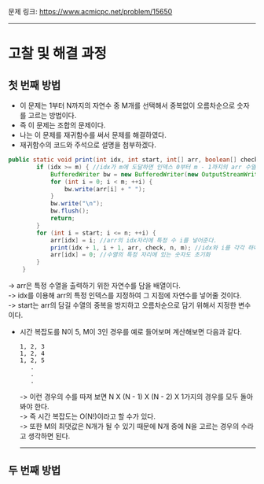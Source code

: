 문제 링크: https://www.acmicpc.net/problem/15650
- - -
# 고찰 및 해결 과정
## 첫 번째 방법  
- 이 문제는 1부터 N까지의 자연수 중 M개를 선택해서 중복없이 오름차순으로 숫자를 고르는 방법이다.  
- 즉 이 문제는 조합의 문제이다.  
- 나는 이 문제를 재귀함수를 써서 문제를 해결하였다.    
- 재귀함수의 코드와 주석으로 설명을 첨부하겠다.  
```JAVA
public static void print(int idx, int start, int[] arr, boolean[] check, int n, int m) throws IOException {
        if (idx >= m) { //idx가 m에 도달하면 인덱스 0부터 m - 1까지의 arr 수열 내용을 모두 출력을 한다. 
            BufferedWriter bw = new BufferedWriter(new OutputStreamWriter(System.out));
            for (int i = 0; i < m; ++i) {
                bw.write(arr[i] + " ");
            }
            bw.write("\n");
            bw.flush();
            return;
        }
        for (int i = start; i <= n; ++i) {
            arr[idx] = i; //arr의 idx자리에 특정 수 i를 넣어준다.  
            print(idx + 1, i + 1, arr, check, n, m); //idx와 i를 각각 하나씩 올려가며 재귀호출을 진행  
            arr[idx] = 0; //수열의 특정 자리에 있는 숫자도 초기화  
        }
    }
```
  -> arr은 특정 수열을 출력하기 위한 자연수를 담을 배열이다.  
  -> idx를 이용해 arr의 특정 인덱스를 지정하여 그 지점에 자연수를 넣어줄 것이다.  
  -> start는 arr의 담길 수열의 중복을 방지하고 오름차순으로 담기 위해서 지정한 변수이다.  
- 시간 복잡도를 N이 5, M이 3인 경우를 예로 들어보며 계산해보면 다음과 같다.  
  ```
  1, 2, 3
  1, 2, 4
  1, 2, 5
     .
     .
     .
  ```
  -> 이런 경우의 수를 따져 보면 N X (N - 1) X (N - 2) X 1가지의 경우를 모두 돌아봐야 한다.  
  -> 즉 시간 복잡도는 O(N!)이라고 할 수가 있다.  
  -> 또한 M의 최댓값은 N개가 될 수 있기 때문에 N개 중에 N을 고르는 경우의 수라고 생각하면 된다.  
  - - -
## 두 번째 방법
